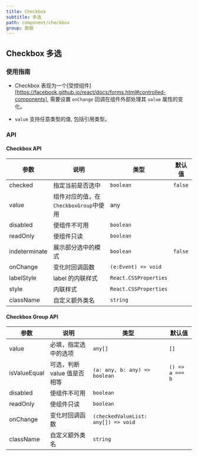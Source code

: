 ```yaml
---
title: Checkbox
subtitle: 多选
path: component/checkbox
group: 数据
---
```


## Checkbox 多选

### 使用指南

- Checkbox 表现为一个[受控组件][https://facebook.github.io/react/docs/forms.html#controlled-components], 需要设置 `onChange` 回调在组件外部处理其 `value` 属性的变化。

- `value` 支持任意类型的值, 包括引用类型。

### API

#### Checkbox API

| 参数          | 说明                                  | 类型                  | 默认值  |
| ------------- | ------------------------------------- | --------------------- | ------- |
| checked       | 指定当前是否选中                      | `boolean`             | `false` |
| value         | 组件对应的值，在`CheckboxGroup`中使用 | any                   |         |
| disabled      | 使组件不可用                          | `boolean`             |         |
| readOnly      | 使组件只读                            | `boolean`             |         |
| indeterminate | 展示部分选中的模式                    | `boolean`             | `false` |
| onChange      | 变化时回调函数                        | `(e:Event) => void`   |         |
| labelStyle    | label 的内联样式                      | `React.CSSProperties` |         |
| style         | 内联样式                              | `React.CSSProperties` |         |
| className     | 自定义额外类名                        | `string`              |         |

#### Checkbox Group API

| 参数         | 说明                        | 类型                                | 默认值          |
| ------------ | --------------------------- | ----------------------------------- | --------------- |
| value        | 必填，指定选中的选项        | `any[]`                             | `[]`            |
| isValueEqual | 可选，判断 value 值是否相等 | `(a: any, b: any) => boolean`       | `() => a === b` |
| disabled     | 使组件不可用                | `boolean`                           |                 |
| readOnly     | 使组件只读                  | `boolean`                           |                 |
| onChange     | 变化时回调函数              | `(checkedValueList: any[]) => void` |                 |
| className    | 自定义额外类名              | `string`                            |                 |

[controlled-components]: https://facebook.github.io/react/docs/forms.html#controlled-components
